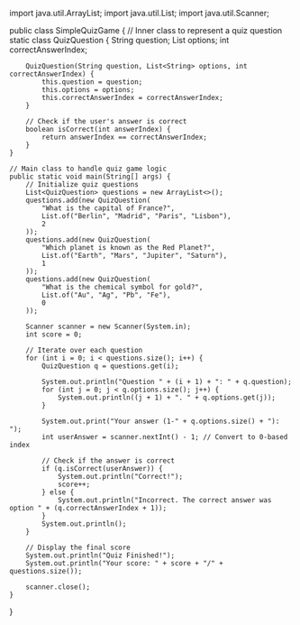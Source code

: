 import java.util.ArrayList;
import java.util.List;
import java.util.Scanner;

public class SimpleQuizGame {
    // Inner class to represent a quiz question
    static class QuizQuestion {
        String question;
        List<String> options;
        int correctAnswerIndex;

        QuizQuestion(String question, List<String> options, int correctAnswerIndex) {
            this.question = question;
            this.options = options;
            this.correctAnswerIndex = correctAnswerIndex;
        }

        // Check if the user's answer is correct
        boolean isCorrect(int answerIndex) {
            return answerIndex == correctAnswerIndex;
        }
    }

    // Main class to handle quiz game logic
    public static void main(String[] args) {
        // Initialize quiz questions
        List<QuizQuestion> questions = new ArrayList<>();
        questions.add(new QuizQuestion(
            "What is the capital of France?",
            List.of("Berlin", "Madrid", "Paris", "Lisbon"),
            2
        ));
        questions.add(new QuizQuestion(
            "Which planet is known as the Red Planet?",
            List.of("Earth", "Mars", "Jupiter", "Saturn"),
            1
        ));
        questions.add(new QuizQuestion(
            "What is the chemical symbol for gold?",
            List.of("Au", "Ag", "Pb", "Fe"),
            0
        ));

        Scanner scanner = new Scanner(System.in);
        int score = 0;

        // Iterate over each question
        for (int i = 0; i < questions.size(); i++) {
            QuizQuestion q = questions.get(i);

            System.out.println("Question " + (i + 1) + ": " + q.question);
            for (int j = 0; j < q.options.size(); j++) {
                System.out.println((j + 1) + ". " + q.options.get(j));
            }

            System.out.print("Your answer (1-" + q.options.size() + "): ");
            int userAnswer = scanner.nextInt() - 1; // Convert to 0-based index

            // Check if the answer is correct
            if (q.isCorrect(userAnswer)) {
                System.out.println("Correct!");
                score++;
            } else {
                System.out.println("Incorrect. The correct answer was option " + (q.correctAnswerIndex + 1));
            }
            System.out.println();
        }

        // Display the final score
        System.out.println("Quiz Finished!");
        System.out.println("Your score: " + score + "/" + questions.size());

        scanner.close();
    }
}
